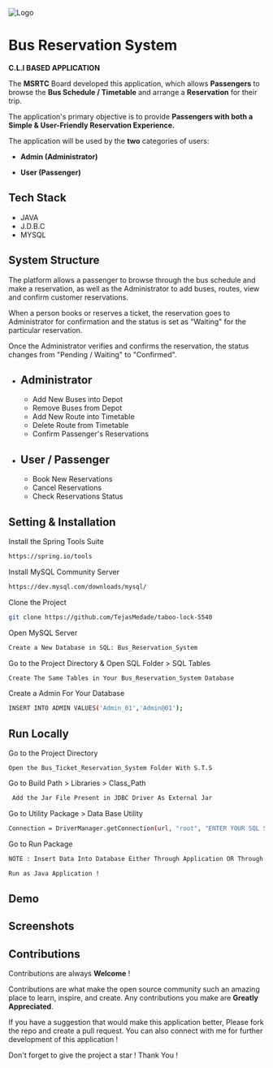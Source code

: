 
![Logo](https://nimbus-screenshots.s3.amazonaws.com/s/8d438c76f2e2bc1848e7d0d81907c802.png)


# Bus Reservation System

 **C.L.I BASED APPLICATION**

The **MSRTC** Board developed this application, which allows **Passengers** to browse the **Bus Schedule / Timetable** and arrange a **Reservation** for their trip.  

The application's primary objective is to provide **Passengers with both a Simple & User-Friendly Reservation Experience.**

The application will be used by the **two** categories of users:

- **Admin (Administrator)**

- **User (Passenger)** 
## Tech Stack

- JAVA
- J.D.B.C
- MYSQL







## System Structure

The platform allows a passenger to browse through the bus schedule and make a reservation, as well as the Administrator to add buses, routes, view and confirm customer reservations.

When a person books or reserves a ticket, the reservation goes to Administrator for confirmation and the status is set as "Waiting" for the particular reservation. 

Once the Administrator verifies and confirms the reservation, the status changes from "Pending / Waiting" to "Confirmed". 

- Administrator
    -
    - Add New Buses into Depot
    - Remove Buses from Depot
    - Add New Route into Timetable
    - Delete Route from Timetable 
    - Confirm Passenger's Reservations

- User / Passenger
    -
    - Book New Reservations
    - Cancel Reservations
    - Check Reservations Status




## Setting & Installation 

Install the Spring Tools Suite 
```bash
https://spring.io/tools
```

Install MySQL Community Server

```bash
https://dev.mysql.com/downloads/mysql/
```

Clone the Project

```bash
git clone https://github.com/TejasMedade/taboo-lock-5540
```

Open MySQL Server
```bash
Create a New Database in SQL: Bus_Reservation_System 
```
Go to the Project Directory & Open SQL Folder > SQL Tables

```bash
Create The Same Tables in Your Bus_Reservation_System Database 
```

Create a Admin For Your Database

```bash
INSERT INTO ADMIN VALUES('Admin_01','Admin@01');
```




## Run Locally


Go to the Project Directory

```bas
Open the Bus_Ticket_Reservation_System Folder With S.T.S 
```

Go to Build Path > Libraries > Class_Path

```bash
 Add the Jar File Present in JDBC Driver As External Jar
```
Go to Utility Package > Data Base Utility 

```bash
Connection = DriverManager.getConnection(url, "root", "ENTER YOUR SQL SERVER PASSWORD");
```

Go to Run Package 

```bash
NOTE : Insert Data Into Database Either Through Application OR Through MySQL By Entering the Queries From SQL Queries  
```

```bash
Run as Java Application !
```


## Demo





## Screenshots



## Contributions

Contributions are always **Welcome** !

Contributions are what make the open source community such an amazing place to learn, inspire, and create. Any contributions you make are **Greatly Appreciated**.

If you have a suggestion that would make this application better, Please fork the repo and create a pull request. You can also connect with me for further development of this application !

Don't forget to give the project a star ! Thank You !


